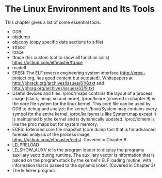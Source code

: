 # The Linux Environment and Its Tools

This chapter gives a list of some essential tools.

 - GDB
 - objdump
 - objcopy (copy specific data sections to a file)
 - strace
 - ltrace
 - ftrace (his custom tool to show all function calls) https://github.com/elfmaster/ftrace
 - readelf
 - ERESI: The ELF reverse engineering system interface (http://eresi-project.org, has good content but outdated). Whitepapers at http://phrack.org/archives/issues/61/8.txt and http://phrag.org/archives/issues/63/9.txt
 - Useful devices and files: /proc/<pid>/maps contains the layout of a process image (stack, heap, so and more), /proc/kcore (covered in chapter 9) is the core file system for the linux kernel. This core file can be used by GDB to debug and analyze the kernel. /boot/System.map contains every symbol for the entire kernel. /proc/kallsyms is like System.map except it is maintained b ythe kernel and is dynamically updated. /proc/iomem is like the proc maps but for system memory.
 - ECFS: Extended core file snapshot (core dump tool that is for advanced forensic analysis of the process image, https://github.com/elfmaster/ecfs). Covered in Chapter 8.
 - LD_PRELOAD
 - LD_SHOW_AUXV tells the program loader to display the programs auxiliary vectr during runtime. The auxiliary vector is niformation that is palced on the program stack by the kernel's ELF loading routine, with information that is passed to the dynamic linker. (Covered in Chapter 3)
 - The lk linker program
